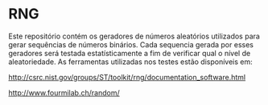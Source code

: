 # RNG

Este repositório contém os geradores de números aleatórios utilizados para gerar sequências de números binários. Cada sequencia gerada por esses geradores será testada estatísticamente a fim de verificar qual o nível de aleatoriedade. As ferramentas utilizadas nos testes estão disponíveis em:

http://csrc.nist.gov/groups/ST/toolkit/rng/documentation_software.html

http://www.fourmilab.ch/random/
